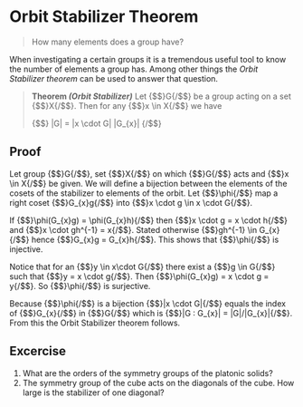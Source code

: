 # Orbit Stabilizer Theorem
> How many elements does a group have?

When investigating a certain groups it is a tremendous useful tool to know the
number of elements a group has. Among other things the _Orbit Stabilizer
theorem_ can be used to answer that question.

> **Theorem _(Orbit Stabilizer)_** Let {$$}G{/$$} be a group acting on a set
> {$$}X{/$$}. Then for any {$$}x \in X{/$$} we have
>
>{$$}
>|G| = |x \cdot G| |G_{x}|
>{/$$}

## Proof
Let group {$$}G{/$$}, set {$$}X{/$$} on which {$$}G{/$$} acts and 
{$$}x \in X{/$$} be given. We will define a bijection between the elements of
the cosets of the stabilizer to elements of the orbit. Let {$$}\phi{/$$} map a
right coset {$$}G_{x}g{/$$} into {$$}x \cdot g \in x \cdot G{/$$}.

If {$$}\phi(G_{x}g) = \phi(G_{x}h){/$$} then {$$}x \cdot g = x \cdot h{/$$} and
{$$}x \cdot gh^{-1} = x{/$$}. Stated otherwise {$$}gh^{-1} \in G_{x}{/$$} hence
{$$}G_{x}g = G_{x}h{/$$}. This shows that {$$}\phi{/$$} is injective.

Notice that for an {$$}y \in x\cdot G{/$$} there exist a {$$}g \in G{/$$} such
that {$$}y = x \cdot g{/$$}. Then {$$}\phi(G_{x}g) = x \cdot g = y{/$$}. So
{$$}\phi{/$$} is surjective.

Because {$$}\phi{/$$} is a bijection {$$}|x \cdot G|{/$$} equals the index of
{$$}G_{x}{/$$} in {$$}G{/$$} which is {$$}|G : G_{x}| = |G|/|G_{x}|{/$$}. From
this the Orbit Stabilizer theorem follows. 

## Excercise
1. What are the orders of the symmetry groups of the platonic solids?
2. The symmetry group of the cube acts on the diagonals of the cube. How large
   is the stabilizer of one diagonal?
